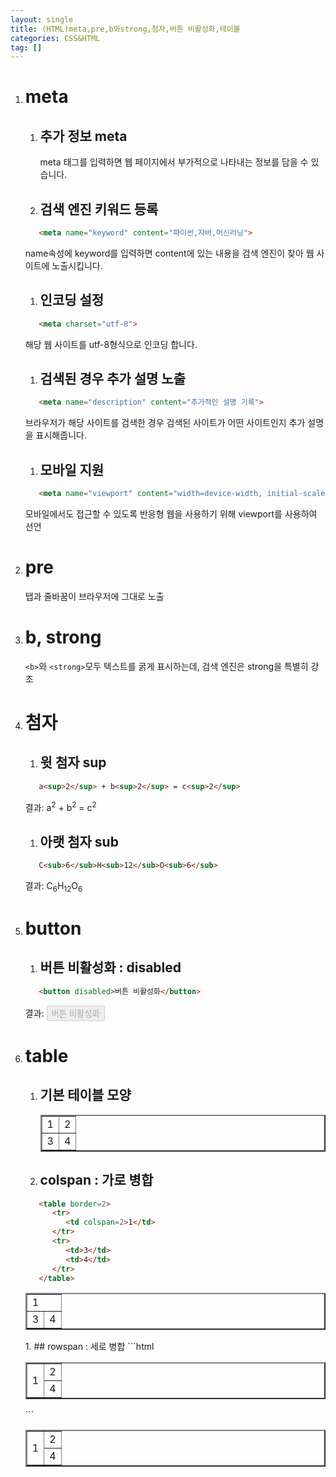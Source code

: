 ```yaml
---
layout: single
title: (HTML)meta,pre,b와strong,첨자,버튼 비활성화,테이블
categories: CSS&HTML
tag: []
---
```


1. # meta
   1. ## 추가 정보 meta
      meta 태그를 입력하면 웹 페이지에서 부가적으로 나타내는 정보를 담을 수 있습니다.   

   1. ## 검색 엔진 키워드 등록
   ```html
      <meta name="keyword" content="파이썬,자바,머신러닝">   
   ```
   name속성에 keyword를 입력하면 content에 있는 내용을 검색 엔진이 찾아 웹 사이트에 노출시킵니다.   

   1. ## 인코딩 설정
   ```html
      <meta charset="utf-8">
   ```
   해당 웹 사이트를 utf-8형식으로 인코딩 합니다.   

   1. ##  검색된 경우 추가 설명 노출
   ```html
      <meta name="description" content="추가적인 설명 기록">
   ```
   브라우저가 해당 사이트를 검색한 경우 검색된 사이트가 어떤 사이트인지 추가 설명을 표시해줍니다.   

   1. ## 모바일 지원
   ```html
      <meta name="viewport" content="width=device-width, initial-scale=1.0">
   ```
   모바일에서도 접근할 수 있도록 반응형 웹을 사용하기 위해 viewport를 사용하여 선언   

1. # pre
   탭과 줄바꿈이 브라우저에 그대로 노출      

1. # b, strong   
   `<b>`와 `<strong>`모두 텍스트를 굵게 표시하는데, 검색 엔진은 strong을 특별히 강조

1. # 첨자
   1. ## 윗 첨자 sup   
   ```html
      a<sup>2</sup> + b<sup>2</sup> = c<sup>2</sup>
   ```   
   결과: a<sup>2</sup> + b<sup>2</sup> = c<sup>2</sup>   

   1. ## 아랫 첨자 sub   
   ```html
      C<sub>6</sub>H<sub>12</sub>O<sub>6</sub>
   ```   
   결과: C<sub>6</sub>H<sub>12</sub>O<sub>6</sub>

1. # button
   1. ## 버튼 비활성화 : disabled   
   ```html
      <button disabled>버튼 비활성화</button>
   ```   
   결과: <button disabled>버튼 비활성화</button>   

1. # table
   1. ## 기본 테이블 모양
      <table border=2>
         <tr>
            <td>1</td>
            <td>2</td>
         </tr>
         <tr>
            <td>3</td>
            <td>4</td>
         </tr>
      </table>
   1. ## colspan : 가로 병합
   ```html
      <table border=2>
         <tr>
            <td colspan=2>1</td>
         </tr>
         <tr>
            <td>3</td>
            <td>4</td>
         </tr>
      </table>
   ```
   <table border=2>
      <tr>
         <td colspan=2>1</td>
      </tr>
      <tr>
         <td>3</td>
         <td>4</td>
      </tr>
   </table>
   1. ## rowspan : 세로 병합   
   ```html
      <table border=2>
         <tr>
            <td rowspan=2>1</td>
            <td>2</td>
         </tr>
         <tr>
            <td>4</td>
         </tr>
      </table>
   ```
   <table border=2>
      <tr>
         <td rowspan=2>1</td>
         <td>2</td>
      </tr>
      <tr>
         <td>4</td>
      </tr>
   </table>

